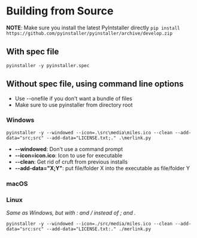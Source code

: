 # Building from Source
**NOTE**: Make sure you install the latest PyIntstaller directly
`pip install https://github.com/pyinstaller/pyinstaller/archive/develop.zip`

## With spec file
`pyinstaller -y pyinstaller.spec`

## Without spec file, using command line options
* Use --onefile if you don't want a bundle of files
* Make sure to use pyinstaller from directory root
### Windows
`pyinstaller -y --windowed --icon=.\src\media\miles.ico --clean --add-data="src;src" --add-data="LICENSE.txt;." .\merlink.py`
* **--windowed**: Don't use a command prompt
* **--icon=icon.ico**: Icon to use for executable
* **--clean**: Get rid of cruft from previous installs
* **--add-data="X;Y"**: put file/folder X into the executable as file/folder Y
### macOS
### Linux
*Same as Windows, but with : and / instead of ; and \.*

`pyinstaller -y --windowed --icon=./src/media/miles.ico --clean --add-data="src:src" --add-data="LICENSE.txt:." ./merlink.py`

